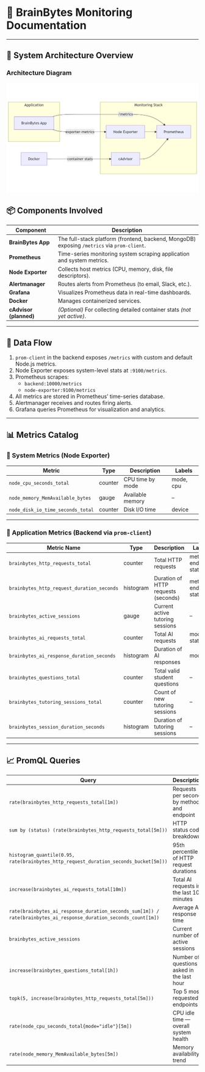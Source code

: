 # 🧠 BrainBytes Monitoring Documentation

---

## 📡 System Architecture Overview

### Architecture Diagram
![alt text](image.png)

## 📦 Components Involved

| Component        | Description                                                                 |
|------------------|-----------------------------------------------------------------------------|
| **BrainBytes App** | The full-stack platform (frontend, backend, MongoDB) exposing `/metrics` via `prom-client`. |
| **Prometheus**     | Time-series monitoring system scraping application and system metrics.    |
| **Node Exporter**  | Collects host metrics (CPU, memory, disk, file descriptors).              |
| **Alertmanager**   | Routes alerts from Prometheus (to email, Slack, etc.).                    |
| **Grafana**        | Visualizes Prometheus data in real-time dashboards.                       |
| **Docker**         | Manages containerized services.                                           |
| **cAdvisor (planned)** | *(Optional)* For collecting detailed container stats *(not yet active)*. |

---

## 🔁 Data Flow

1. `prom-client` in the backend exposes `/metrics` with custom and default Node.js metrics.
2. Node Exporter exposes system-level stats at `:9100/metrics`.
3. Prometheus scrapes:
   - `backend:10000/metrics`
   - `node-exporter:9100/metrics`
4. All metrics are stored in Prometheus’ time-series database.
5. Alertmanager receives and routes firing alerts.
6. Grafana queries Prometheus for visualization and analytics.

---

## 📊 Metrics Catalog

### 🔧 System Metrics (Node Exporter)

| Metric                           | Type     | Description           | Labels           |
|----------------------------------|----------|-----------------------|------------------|
| `node_cpu_seconds_total`         | counter  | CPU time by mode      | mode, cpu        |
| `node_memory_MemAvailable_bytes` | gauge    | Available memory      | –                |
| `node_disk_io_time_seconds_total`| counter  | Disk I/O time         | device           |

---

### 🚀 Application Metrics (Backend via `prom-client`)

| Metric Name                                 | Type      | Description                          | Labels                      | Example Query |
|---------------------------------------------|-----------|--------------------------------------|-----------------------------|------------------------------|
| `brainbytes_http_requests_total`            | counter   | Total HTTP requests                  | method, endpoint, status    | `sum by (status)(rate(brainbytes_http_requests_total[1m]))` |
| `brainbytes_http_request_duration_seconds`  | histogram | Duration of HTTP requests (seconds)  | method, endpoint, status    | `histogram_quantile(0.95, rate(brainbytes_http_request_duration_seconds_bucket[5m]))` |
| `brainbytes_active_sessions`                | gauge     | Current active tutoring sessions     | –                           | `brainbytes_active_sessions` |
| `brainbytes_ai_requests_total`              | counter   | Total AI requests                    | model, status               | `sum(increase(brainbytes_ai_requests_total[1h]))` |
| `brainbytes_ai_response_duration_seconds`   | histogram | Duration of AI responses             | model                       | `avg(rate(brainbytes_ai_response_duration_seconds_sum[5m]))` |
| `brainbytes_questions_total`                | counter   | Total valid student questions        | –                           | `increase(brainbytes_questions_total[1h])` |
| `brainbytes_tutoring_sessions_total`        | counter   | Count of new tutoring sessions       | –                           | `increase(brainbytes_tutoring_sessions_total[1d])` |
| `brainbytes_session_duration_seconds`       | histogram | Duration of tutoring sessions        | –                           | `avg(rate(brainbytes_session_duration_seconds_sum[1h])) / rate(brainbytes_session_duration_seconds_count[1h])` |

---

## 📈 PromQL Queries

| Query                                                                                                 | Description                                      |
|-------------------------------------------------------------------------------------------------------|--------------------------------------------------|
| `rate(brainbytes_http_requests_total[1m])`                                                            | Requests per second by method and endpoint       |
| `sum by (status) (rate(brainbytes_http_requests_total[5m]))`                                         | HTTP status code breakdown                       |
| `histogram_quantile(0.95, rate(brainbytes_http_request_duration_seconds_bucket[5m]))`                | 95th percentile of HTTP request durations        |
| `increase(brainbytes_ai_requests_total[10m])`                                                        | Total AI requests in the last 10 minutes         |
| `rate(brainbytes_ai_response_duration_seconds_sum[1m]) / rate(brainbytes_ai_response_duration_seconds_count[1m])` | Average AI response time                         |
| `brainbytes_active_sessions`                                                                         | Current number of active sessions                |
| `increase(brainbytes_questions_total[1h])`                                                           | Number of questions asked in the last hour       |
| `topk(5, increase(brainbytes_http_requests_total[5m]))`                                              | Top 5 most requested endpoints                   |
| `rate(node_cpu_seconds_total{mode="idle"}[5m])`                                                      | CPU idle time — overall system health            |
| `rate(node_memory_MemAvailable_bytes[5m])`                                                           | Memory availability trend                        |

